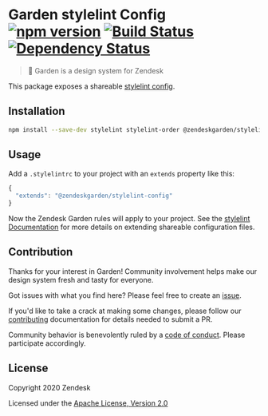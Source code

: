 # Garden stylelint Config [![npm version][npm version badge]][npm version link] [![Build Status][build status badge]][build status link] [![Dependency Status][dependency status badge]][dependency status link]

[npm version badge]: https://flat.badgen.net/npm/v/@zendeskgarden/stylelint-config
[npm version link]: https://www.npmjs.com/package/@zendeskgarden/stylelint-config
[build status badge]: https://flat.badgen.net/circleci/github/zendeskgarden/stylelint-config/master?label=build
[build status link]: https://circleci.com/gh/zendeskgarden/stylelint-config/tree/master
[dependency status badge]: https://flat.badgen.net/david/dev/zendeskgarden/stylelint-config?label=dependencies
[dependency status link]: https://david-dm.org/zendeskgarden/stylelint-config?type=dev

> :seedling: Garden is a design system for Zendesk

This package exposes a shareable [stylelint
config](http://stylelint.io/?%2Fdocs%2Fuser-guide%2Fconfiguration.md).

## Installation

```sh
npm install --save-dev stylelint stylelint-order @zendeskgarden/stylelint-config
```

## Usage

Add a `.stylelintrc` to your project with an `extends` property like this:

```js
{
  "extends": "@zendeskgarden/stylelint-config"
}
```

Now the Zendesk Garden rules will apply to your project. See the [stylelint
Documentation](http://stylelint.io/?%2Fdocs%2Fuser-guide%2Fconfiguration.md)
for more details on extending shareable configuration files.

## Contribution

Thanks for your interest in Garden! Community involvement helps make our
design system fresh and tasty for everyone.

Got issues with what you find here? Please feel free to create an
[issue](https://github.com/zendeskgarden/stylelint-config/issues/new).

If you'd like to take a crack at making some changes, please follow our
[contributing](.github/CONTRIBUTING.md) documentation for details needed
to submit a PR.

Community behavior is benevolently ruled by a [code of
conduct](.github/CODE_OF_CONDUCT.md). Please participate accordingly.

## License

Copyright 2020 Zendesk

Licensed under the [Apache License, Version 2.0](LICENSE.md)
